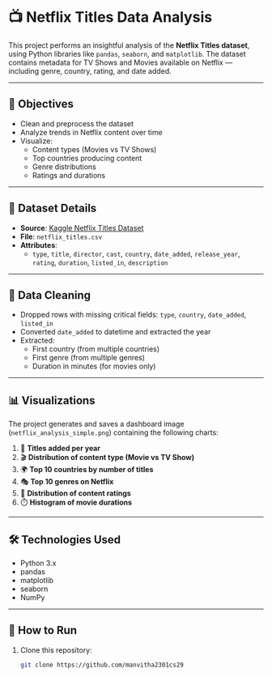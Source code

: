 # 📺 Netflix Titles Data Analysis

This project performs an insightful analysis of the **Netflix Titles dataset**, using Python libraries like `pandas`, `seaborn`, and `matplotlib`. The dataset contains metadata for TV Shows and Movies available on Netflix — including genre, country, rating, and date added.

---

## 📌 Objectives

- Clean and preprocess the dataset
- Analyze trends in Netflix content over time
- Visualize:
  - Content types (Movies vs TV Shows)
  - Top countries producing content
  - Genre distributions
  - Ratings and durations

---

## 📂 Dataset Details

- **Source**: [Kaggle Netflix Titles Dataset](https://www.kaggle.com/datasets/shivamb/netflix-shows)
- **File**: `netflix_titles.csv`
- **Attributes**:
  - `type`, `title`, `director`, `cast`, `country`, `date_added`, `release_year`, `rating`, `duration`, `listed_in`, `description`

---

## 🧹 Data Cleaning

- Dropped rows with missing critical fields: `type`, `country`, `date_added`, `listed_in`
- Converted `date_added` to datetime and extracted the year
- Extracted:
  - First country (from multiple countries)
  - First genre (from multiple genres)
  - Duration in minutes (for movies only)

---

## 📊 Visualizations

The project generates and saves a dashboard image (`netflix_analysis_simple.png`) containing the following charts:

1. 📅 **Titles added per year**
2. 🎬 **Distribution of content type (Movie vs TV Show)**
3. 🌍 **Top 10 countries by number of titles**
4. 🎭 **Top 10 genres on Netflix**
5. 🔞 **Distribution of content ratings**
6. ⏱️ **Histogram of movie durations**

---

## 🛠️ Technologies Used

- Python 3.x
- pandas
- matplotlib
- seaborn
- NumPy

---

## 🚀 How to Run

1. Clone this repository:
   ```bash
   git clone https://github.com/manvitha2301cs29
